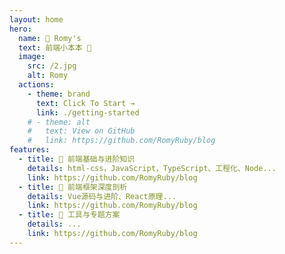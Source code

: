 ```yaml
---
layout: home
hero:
  name: 💎 Romy's
  text: 前端小本本 📒
  image:
    src: /2.jpg
    alt: Romy
  actions:
    - theme: brand
      text: Click To Start →
      link: ./getting-started
    # - theme: alt
    #   text: View on GitHub
    #   link: https://github.com/RomyRuby/blog
features:
  - title: 🍑 前端基础与进阶知识
    details: html-css，JavaScript，TypeScript、工程化、Node...
    link: https://github.com/RomyRuby/blog
  - title: 🧀 前端框架深度剖析
    details: Vue源码与进阶、React原理...
    link: https://github.com/RomyRuby/blog
  - title: 🥯 工具与专题方案
    details: ...
    link: https://github.com/RomyRuby/blog
---
```

